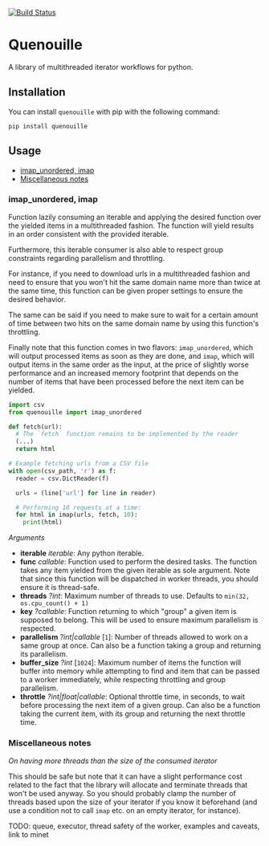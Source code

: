 [![Build Status](https://github.com/medialab/quenouille/workflows/Tests/badge.svg)](https://github.com/medialab/quenouille/actions)

# Quenouille

A library of multithreaded iterator workflows for python.

## Installation

You can install `quenouille` with pip with the following command:

```
pip install quenouille
```

## Usage

* [imap_unordered, imap](#imap_unordered-imap)
* [Miscellaneous notes](#miscellaneous-notes)

### imap_unordered, imap

Function lazily consuming an iterable and applying the desired function over the yielded items in a multithreaded fashion. The function will yield results in an order consistent with the provided iterable.

Furthermore, this iterable consumer is also able to respect group constraints regarding parallelism and throttling.

For instance, if you need to download urls in a multithreaded fashion and need to ensure that you won't hit the same domain name more than twice at the same time, this function can be given proper settings to ensure the desired behavior.

The same can be said if you need to make sure to wait for a certain amount of time between two hits on the same domain name by using this function's throttling.

Finally note that this function comes in two flavors: `imap_unordered`, which will output processed items as soon as they are done, and `imap`, which will output items in the same order as the input, at the price of slightly worse performance and an increased memory footprint that depends on the number of items that have been processed before the next item can be yielded.

```python
import csv
from quenouille import imap_unordered

def fetch(url):
  # The `fetch` function remains to be implemented by the reader
  (...)
  return html

# Example fetching urls from a CSV file
with open(csv_path, 'r') as f:
  reader = csv.DictReader(f)

  urls = (line['url'] for line in reader)

  # Performing 10 requests at a time:
  for html in imap(urls, fetch, 10):
    print(html)
```

*Arguments*

* **iterable** *iterable*: Any python iterable.
* **func** *callable*: Function used to perform the desired tasks. The function takes any item yielded from the given iterable as sole argument. Note that since this function will be dispatched in worker threads, you should ensure it is thread-safe.
* **threads** *?int*: Maximum number of threads to use. Defaults to `min(32, os.cpu_count() + 1)`
* **key** *?callable*: Function returning to which "group" a given item is supposed to belong. This will be used to ensure maximum parallelism is respected.
* **parallelism** *?int|callable* [`1`]: Number of threads allowed to work on a same group at once. Can also be a function taking a group and returning its parallelism.
* **buffer_size** *?int* [`1024`]: Maximum number of items the function will buffer into memory while attempting to find and item that can be passed to a worker immediately, while respecting throttling and group parallelism.
* **throttle** *?int|float|callable*: Optional throttle time, in seconds, to wait before processing the next item of a given group. Can also be a function taking the current item, with its group and returning the next throttle time.

### Miscellaneous notes

*On having more threads than the size of the consumed iterator*

This should be safe but note that it can have a slight performance cost related to the fact that the library will allocate and terminate threads that won't be used anyway. So you should probably clamp the number of threads based upon the size of your iterator if you know it beforehand (and use a condition not to call `imap` etc. on an empty iterator, for instance).


TODO: queue, executor, thread safety of the worker, examples and caveats, link to minet
